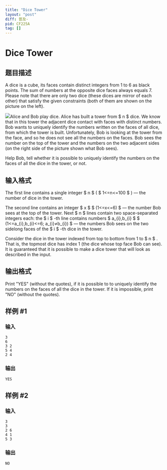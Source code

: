 ```yaml
---
title: "Dice Tower"
layout: "post"
diff: 普及-
pid: CF225A
tag: []
---
```


# Dice Tower

## 题目描述

A dice is a cube, its faces contain distinct integers from 1 to 6 as black points. The sum of numbers at the opposite dice faces always equals 7. Please note that there are only two dice (these dices are mirror of each other) that satisfy the given constraints (both of them are shown on the picture on the left).

 ![](https://cdn.luogu.com.cn/upload/vjudge_pic/CF225A/85f2da947143b29924bb6531722e86105dbf28c1.png)Alice and Bob play dice. Alice has built a tower from $ n $ dice. We know that in this tower the adjacent dice contact with faces with distinct numbers. Bob wants to uniquely identify the numbers written on the faces of all dice, from which the tower is built. Unfortunately, Bob is looking at the tower from the face, and so he does not see all the numbers on the faces. Bob sees the number on the top of the tower and the numbers on the two adjacent sides (on the right side of the picture shown what Bob sees).

Help Bob, tell whether it is possible to uniquely identify the numbers on the faces of all the dice in the tower, or not.

## 输入格式

The first line contains a single integer $ n $ ( $ 1<=n<=100 $ ) — the number of dice in the tower.

The second line contains an integer $ x $ $ (1<=x<=6) $ — the number Bob sees at the top of the tower. Next $ n $ lines contain two space-separated integers each: the $ i $ -th line contains numbers $ a_{i},b_{i} $ $ (1<=a_{i},b_{i}<=6; a_{i}≠b_{i}) $ — the numbers Bob sees on the two sidelong faces of the $ i $ -th dice in the tower.

Consider the dice in the tower indexed from top to bottom from 1 to $ n $ . That is, the topmost dice has index 1 (the dice whose top face Bob can see). It is guaranteed that it is possible to make a dice tower that will look as described in the input.

## 输出格式

Print "YES" (without the quotes), if it is possible to to uniquely identify the numbers on the faces of all the dice in the tower. If it is impossible, print "NO" (without the quotes).

## 样例 #1

### 输入

```
3
6
3 2
5 4
2 4

```

### 输出

```
YES
```

## 样例 #2

### 输入

```
3
3
2 6
4 1
5 3

```

### 输出

```
NO
```

